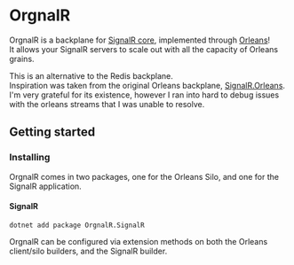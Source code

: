 # OrgnalR

OrgnalR is a backplane for [SignalR core](https://github.com/aspnet/AspNetCore/tree/master/src/SignalR), implemented through [Orleans](https://github.com/dotnet/orleans)!  
It allows your SignalR servers to scale out with all the capacity of Orleans grains.

This is an alternative to the Redis backplane.  
Inspiration was taken from the original Orleans backplane, [SignalR.Orleans](https://github.com/OrleansContrib/SignalR.Orleans).  I'm very grateful for its existence, however I ran into hard to debug issues with the orleans streams that I was unable to resolve.  

## Getting started  

### Installing

OrgnalR comes in two packages, one for the Orleans Silo, and one for the SignalR application.  
#### SignalR
```
dotnet add package OrgnalR.SignalR
``` 
OrgnalR can be configured via extension methods on both the Orleans client/silo builders, and the SignalR builder.  


